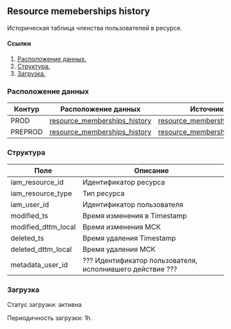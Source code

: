 ## Resource memeberships history

Историческая таблица членства пользователей в ресурсе.

#### Ссылки
1. [Расположение данных.](#расположение-данных)
2. [Структура.](#структура)
3. [Загрузка.](#загрузка)


### Расположение данных
| Контур    | Расположение данных                                                                                                                   | Источники                                                                                                                                                      |
| --------- |---------------------------------------------------------------------------------------------------------------------------------------|----------------------------------------------------------------------------------------------------------------------------------------------------------------|
| PROD      | [resource_memberships_history](https://yt.yandex-team.ru/hahn/navigation?path=//home/cloud-dwh/data/prod/ods/iam/resource_memberships_history) | [resource_memberships_history](https://yt.yandex-team.ru/hahn/navigation?path=//home/cloud-dwh/data/prod/raw/ydb/identity/iam/resource_memberships_history)    |
| PREPROD   | [resource_memberships_history](https://yt.yandex-team.ru/hahn/navigation?path=//home/cloud-dwh/data/preprod/ods/iam/resource_memberships_history)       | [resource_memberships_history](https://yt.yandex-team.ru/hahn/navigation?path=//home/cloud-dwh/data/preprod/raw/ydb/identity/iam/resource_memberships_history) |


### Структура
| Поле                | Описание                                                  |
|---------------------|-----------------------------------------------------------|
| iam_resource_id     | Идентификатор ресурса                                     |
| iam_resource_type   | Тип ресурса                                               |
| iam_user_id         | Идентификатор пользователя                                |
| modified_ts         | Время изменения в Timestamp                               |
| modified_dttm_local | Время изменения МСК                                       |
| deleted_ts          | Время удаления Timestamp                                  |
| deleted_dttm_local  | Время удаления МСК                                        |
| metadata_user_id    | ??? Идентификатор пользователя, исполнившего действие ??? |

### Загрузка

Статус загрузки: активна

Периодичность загрузки: 1h.
